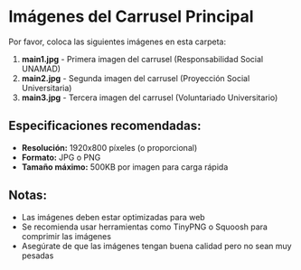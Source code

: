 # Imágenes del Carrusel Principal

Por favor, coloca las siguientes imágenes en esta carpeta:

1. **main1.jpg** - Primera imagen del carrusel (Responsabilidad Social UNAMAD)
2. **main2.jpg** - Segunda imagen del carrusel (Proyección Social Universitaria)
3. **main3.jpg** - Tercera imagen del carrusel (Voluntariado Universitario)

## Especificaciones recomendadas:
- **Resolución:** 1920x800 píxeles (o proporcional)
- **Formato:** JPG o PNG
- **Tamaño máximo:** 500KB por imagen para carga rápida

## Notas:
- Las imágenes deben estar optimizadas para web
- Se recomienda usar herramientas como TinyPNG o Squoosh para comprimir las imágenes
- Asegúrate de que las imágenes tengan buena calidad pero no sean muy pesadas